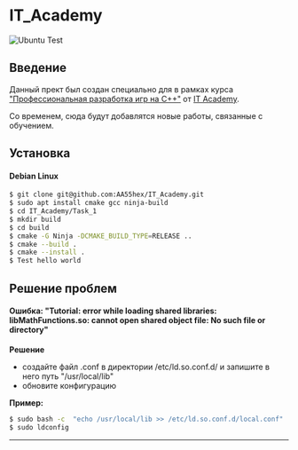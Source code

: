 # IT_Academy
![Ubuntu Test](https://github.com/AA55hex/IT_Academy/workflows/Build-Test-Install/badge.svg?branch=master)
## Введение
Данный прект был создан специально для в рамках курса ["Профессиональная разработка игр на C++"](https://www.it-academy.by/course/c-game-developer/game-developer/ "Course") от [IT Academy](https://www.it-academy.by/ "IT Academy").

Со временем, сюда будут добавлятся новые работы, связанные с обучением.

## Установка
#### **Debian Linux**
```bash
$ git clone git@github.com:AA55hex/IT_Academy.git
$ sudo apt install cmake gcc ninja-build
$ cd IT_Academy/Task_1 
$ mkdir build
$ cd build
$ cmake -G Ninja -DCMAKE_BUILD_TYPE=RELEASE ..
$ cmake --build .
$ cmake --install .
$ Test hello world
```
## Решение проблем
#### Ошибка: "Tutorial: error while loading shared libraries: libMathFunctions.so: cannot open shared object file: No such file or directory"

**Решение**
- создайте файл .conf в директории /etc/ld.so.conf.d/ и запишите в него путь "/usr/local/lib"
- обновите конфигурацию

**Пример:**
```bash
$ sudo bash -c  "echo /usr/local/lib >> /etc/ld.so.conf.d/local.conf"
$ sudo ldconfig
```
---

